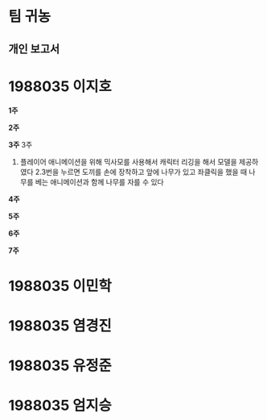 팀 귀농 
=============
개인 보고서
-------------



# 1988035 이지호
**1주**

**2주**

**3주**
3주 
1. 플레이어 애니메이션을 위해 믹사모를 사용해서 캐릭터 리깅을 해서 모델을 제공하였다
2.3번을 누르면 도끼를 손에 장착하고 앞에 나무가 있고 좌클릭을 했을 때 나무를 베는 애니메이션과 함께 나무를 자를 수 있다





**4주**

**5주**

**6주**

**7주**


# 1988035 이민학
# 1988035 염경진
# 1988035 유정준
# 1988035 엄지승

